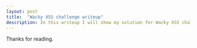 ```yaml
---
layout: post
title:  "Wacky XSS challenge writeup"
description: In this writeup I will show my solution for Wacky XSS challenge.
---
```




Thanks for reading.
